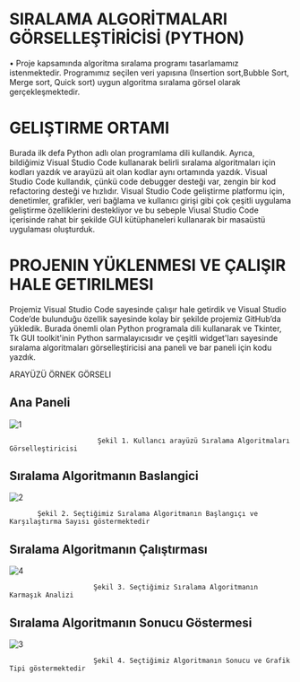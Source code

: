 # SIRALAMA ALGORİTMALARI GÖRSELLEŞTİRİCİSİ (PYTHON)

• Proje kapsamında algoritma sıralama programı tasarlamamız istenmektedir. Programımız seçilen veri yapısına (Insertion sort,Bubble Sort, Merge sort, Quick sort) uygun algoritma sıralama görsel olarak gerçekleşmektedir.


# GELIŞTIRME ORTAMI
Burada ilk defa Python adlı olan programlama dili kullandık. Ayrıca, bildiğimiz Visual Studio Code kullanarak belirli sıralama algoritmaları için kodları yazdık ve arayüzü ait olan kodlar aynı ortamında yazdık. Visual Studio Code kullandık, çünkü code debugger desteği var, zengin bir kod refactoring desteği ve hızlıdır. Visual Studio Code geliştirme platformu için, denetimler, grafikler, veri bağlama ve kullanıcı girişi gibi çok çeşitli uygulama geliştirme özelliklerini destekliyor ve bu sebeple Viusal Studio Code içerisinde rahat bir şekilde GUI kütüphaneleri kullanarak bir masaüstü uygulaması oluşturduk.

# PROJENIN YÜKLENMESI VE ÇALIŞIR HALE GETIRILMESI 
Projemiz Visual Studio Code sayesinde çalışır hale getirdik ve Visual Studio Code’de bulunduğu özellik sayesinde kolay bir şekilde projemiz GitHub’da yükledik. Burada önemli olan Python programala dili kullanarak ve Tkinter, Tk GUI toolkit'inin Python sarmalayıcısıdır ve çeşitli widget'ları sayesinde sıralama algoritmaları görselleştiricisi ana paneli ve bar paneli için kodu yazdık.


ARAYÜZÜ ÖRNEK GÖRSELI 

## Ana Paneli 

![1](https://github.com/harunsimsek1/algoritma-gorsellestiricisi/assets/72405540/35f36cc9-e88f-4bce-a136-b4610c493a83)

                          Şekil 1. Kullancı arayüzü Sıralama Algoritmaları Görselleştiricisi 

## Sıralama Algoritmanın Baslangici

![2](https://github.com/harunsimsek1/algoritma-gorsellestiricisi/assets/72405540/7528e806-8a95-47e5-bab9-903b2038d5c8)

           Şekil 2. Seçtiğimiz Sıralama Algoritmanın Başlangıçı ve Karşılaştırma Sayısı göstermektedir

## Sıralama Algoritmanın Çalıştırması 

![4](https://github.com/harunsimsek1/algoritma-gorsellestiricisi/assets/72405540/289abaa8-b763-4114-85fe-0bd81441212b)

                         Şekil 3. Seçtiğimiz Sıralama Algoritmanın Karmaşık Analizi 


## Sıralama Algoritmanın Sonucu Göstermesi

![3](https://github.com/harunsimsek1/algoritma-gorsellestiricisi/assets/72405540/e85198aa-dad5-4a76-9175-e604ccdc60e8)

                         Şekil 4. Seçtiğimiz Algoritmanın Sonucu ve Grafik Tipi göstermektedir
